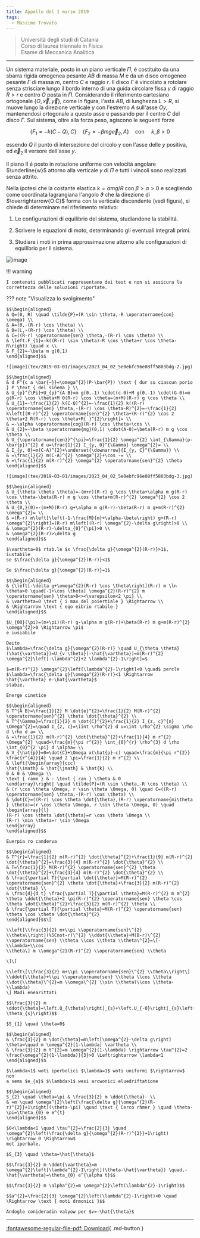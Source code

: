 ```yaml
---
title: Appello del 1 marzo 2019
tags:
  - Massimo Trovato
---
```


>Università degli studi di Catania <br> Corso di laurea triennale in Fisica <br>
Esame di Meccanica Analitica 

---

Un sistema materiale, posto in un piano verticale $\Pi$, é costituito da
una sbarra rigida omogenea pesante $A B$ di massa $M$ e da un disco
omogeneo pesante $\Gamma$ di massa $m$, centro $C$ e raggio $r$. Il
disco $\Gamma$ é vincolato a rotolare senza strisciare lungo il bordo
interno di una guida circolare fissa $\gamma$ di raggio $R>r$ e centro
$O$ posta in $\Pi$. Considerando il riferimento cartesiano ortogonale
$\{O, \vec{x}, \vec{y}\}$, come in figura, l'asta $A B$, di lunghezza
$L>R$, si muove lungo la direzione verticale $y$ con l'estremo $A$
sull'asse $O y$, mantenendosi ortogonale a questo asse e passando per il
centro $C$ del disco $\Gamma$. Sul sistema, oltre alla forza peso,
agiscono le seguenti forze

$$\left\{F_{1}=-k(C-Q), C\right\} \quad\left\{F_{2}=-\beta m g \vec{e}_{2}, A\right\} \quad \operatorname{con} \quad k, \beta>0$$

essendo $Q$ il punto di intersezione del circolo $\gamma$ con l'asse
delle $y$ positiva, ed $\vec{e}_{2}$ il versore dell'asse $y$.

Il piano II é posto in rotazione uniforme con velocitá angolare
$\underline{w}$ attorno alla verticale $y$ di $\Pi$ e tutti i vincoli
sono realizzati senza attrito.

Nella ipotesi che la costante elastica $k=\alpha m g / R$ con
$\beta>\alpha>0$ e scegliendo come coordinata lagrangiana l'angolo
$\vartheta$ che la direzione di $\overrightarrow{O C}$ forma con la
verticale discendente (vedi figura), si chiede di determinare nel
riferimento relativo:

1.  Le configurazioni di equilibrio del sistema, studiandone la
    stabilitá.

2.  Scrivere le equazioni di moto, determinando gli eventuali integrali
    primi.

3.  Studiare i moti in prima approssimazione attorno alle configurazioni
    di equilibrio per il sistema.

![image](tex/2019-03-01/images/2023_04_02_5e0ebfc96e08ff5803bdg-1.jpg)

!!! warning

    I contenuti pubblicati rappresentano dei test e non si assicura la correttezza delle soluzioni riportate.

??? note "Visualizza lo svolgimento"
    
    $$\begin{aligned}
    & Q=(0, R) \quad \tilde{P}=(R \sin \theta,-R \operatorname{con} \omega) \\
    & A=(0,-(R-r) \cos \theta) \\
    & B=(L,-(R-r) \cos \theta) \\
    & C=((R-r) \operatorname{sen} \theta,-(R-r) \cos \theta) \\
    & \left.F_{1}=-k((R-r) \sin \theta)-R \cos \theta+r \cos \theta-R\right) \quad x \\
    & F_{2}=-\beta m g(0,1)
    \end{aligned}$$

    ![image](tex/2019-03-01/images/2023_04_02_5e0ebfc96e08ff5803bdg-2.jpg)

    $$\begin{aligned}
    & d F^{c a \bar{~}}=\omega^{2}(P-\bar{P}) \text { dur su ciascun porio } P \text { del siñema } \\
    & U_{p}^{\Pi}+U_{p}^{A B}=m g(0,-1) \cdot(c-0)+M g(0,-1) \cdot(G-0)=m g(R-r) \cos \theta+M 0(R-r) \cos \theta=(m+M)(R-r) g \cos \theta \\
    & U_{1}=-\frac{1}{2} k(C-Q)^{2}=-\frac{1}{2} k((R-r) \operatorname{sen} \theta,-(R-r) \cos \theta-R)^{2}=-\frac{1}{2} k\left[(R-r)^{2} \operatorname{sen}^{2} \theta+(R-r)^{2} \cos 2 \theta+2 R(R-r) \cos \theta+R{ }^{2}\right]= \\
    & =-\alpha \operatorname{cog}(R-r) \cos \theta+\cos \\
    & U_{2}=-\beta \operatorname{mg}(0,1) \cdot(A-0)=\beta(R-r) m g \cos \theta \\
    & U_{\operatorname{cen}}^{\pi}=\frac{1}{2} \omega^{2} \int_{\Gamma}(p-\bar{p})^{2} d u=\frac{1}{2} I_{y, 0}^{\Gamma} \omega^{2}= \\
    & I_{y, 0}=m(C-A)^{2}+\underset{\downarrow}{I_{y, C}^{\Gamma}} \\
    & =\frac{1}{2} m(C-A)^{2} \omega^{2}+\cos -= \\
    & =\frac{1}{2} m(R-r)^{2} \omega^{2} \operatorname{sen}^{2} \theta
    \end{aligned}$$

    ![image](tex/2019-03-01/images/2023_04_02_5e0ebfc96e08ff5803bdg-3.jpg)

    $$\begin{aligned}
    & U_{\theta \theta \theta}=-(m+r)(R-r) g \cos \theta+\alpha m g(R-r) \cos \theta-\beta(R-r) m g \cos \theta+m(R-r)^{2} \omega^{2} \cos 2 \theta \\
    & U_{0,}(0)=-(m+M)(R-r) g+\alpha m g(R-r)-\beta(R-r) m g+m(R-r)^{2} \omega^{2}= \\
    & =(R-r) m\left[\left(-1-\frac{M}{m}+\alpha-\beta\right) g+(R-r) \omega^{2}\right]=(R-r) m\left[(R-r) \omega^{2}-\delta g\right]>0 \\
    & \omega^{2}(R-r)-\delta_{0}^{\pi}>0 \\
    & \omega^{2}(R-r)>\delta g
    \end{aligned}$$

    $\vartheta=0$ rtab.le $x \frac{\delta g}{\omega^{2}(R-r)}>1$, iustabile
    se $\frac{\delta g}{\omega^{2}(R-r)}<1$

    Se $\frac{\delta g}{\omega^{2}(R-r)}=1$

    $$\begin{aligned}
    & {\left[-\delta g+\omega^{2}(R-r) \cos \theta\right](R-r) m \ln \theta>0 \quad[-1+\cos \theta] \omega^{2}(R-r)^{2} m \operatorname{sen} \theta>0<><\varepsilon<2 \pi} \\
    & \vartheta=0 \text { i max del poiertiale } \Rightarrow \\
    & \Rightarrow \text { eqo eibrio rtabile }
    \end{aligned}$$

    $U_{00}(\pi)=(m+\pi)(R-r) g-\alpha m g(R-r)+\beta(R-r) m g+m(R-r)^{2} \omega^{2}>0 \Rightarrow \pi$
    e iusiabile

    Deito
    $\lambda=\frac{\delta g}{\omega^{2}(R-r)} \quad U_{\theta \theta}(\hat{\vartheta})=U_{v \theta}(-\hat{\vartheta})=m(R-r)^{2} \omega^{2}\left[-\lambda^{2}+2 \lambda^{2}-1\right]=$

    $=m(R-r)^{2} \omega^{2}\left[\lambda^{2}-1\right]<0 \quad$ percle
    $\lambda=\frac{\delta g}{\omega^{2}(R-r)}<1 \Rightarrow \hat{\vartheta} e-\hat{\vartheta}$
    stabie.

    Energe cinetice

    $$\begin{aligned}
    & T^{A B}=\frac{1}{2} M \dot{e}^{2}=\frac{1}{2} M(R-r)^{2} \operatorname{sen}^{2} \theta \dot{\theta}^{2} \\
    & T^{\Gamma}=\frac{1}{2} m \dot{C}^{2}+\frac{1}{2} I_{z, c}^{n} \Omega^{2}=\quad I_{z, c}=\iint \rho^{2} d u=\int \rho^{2} \sigma \rho d \rho d a= \\
    & =\frac{1}{2} m(R-r)^{2} \dot{\theta}^{2}+\frac{1}{4} m r^{2} \Omega^{2} \quad=\frac{m}{\pi r^{2}} \int_{0}^{r} \rho^{3} d \rho \int_{0}^{2 \pi} d \alpha= \\
    & V_{\hat{p}}=0=\dot{C}+\Omega x(\hat{p}-c) \quad=\frac{m}{\pi r^{2}} \frac{r^{4}}{4} \quad 2 \pi=\frac{1}{2} m r^{2} \\
    & \left|\begin{array}{ccc}
    \hat{\imath} & \hat{\jmath} & \hat{k} \\
    0 & 0 & \Omega \\
    \text { rame } & - \text { ran } \theta & 0
    \end{array}\right| \quad \tilde{P}=(R \sin \theta,-R \cos \theta) \\
    & (r \cos \theta \Omega, r \sin \theta \Omega, 0) \quad C=((R-r) \operatorname{sen} \theta,-(R-r) \cos \theta) \\
    & \dot{C}=((R-r) \cos \theta \dot{\theta},(R-r) \operatorname{mi\theta } \theta)=(r \cos \theta \Omega, r \sin \theta \Omega, 0) \quad \begin{array}{l}
    (R-r) \cos \theta \dot{\theta}=r \cos \theta \Omega \\
    (R-r) \min \theta=r \sin \Omega
    \end{array}
    \end{aligned}$$

    Euerpia ro canderva

    $$\begin{aligned}
    & T^{r}=\frac{1}{2} m(R-r)^{2} \dot{\theta}^{2}+\frac{1}{9} m(R-r)^{2} \dot{\theta}^{2}=\frac{3}{4} m(R-r)^{2} \dot{\theta}^{2} \\
    & T=\frac{1}{2} M(R-r)^{2} \operatorname{sen}^{2} \theta \dot{\theta}^{2}+\frac{3}{4} m(R-r)^{2} \dot{\theta}^{2} \\
    & \frac{\partial T}{\partial \dot{\theta}}=M(R-r)^{2} \operatorname{sen}^{2} \theta \dot{\theta}+\frac{3}{2} m(R-r)^{2} \dot{\theta} \\
    & \frac{d}{d t} \frac{\partial T}{\partial \theta}=M(R-r)^{2} m m^{2} \theta \ddot{\theta}+2 \pi(R-r)^{2} \operatorname{sen} \theta \cos \theta \dot{\theta}^{2}+\frac{3}{2} m(R-r)^{2} \theta \\
    & \frac{\partial T}{\partial \theta}=M(R-r)^{2} \operatorname{sen} \theta \cos \theta \dot{\theta}^{2}
    \end{aligned}$$\[

    \\left[\\frac{3}{2} m+\\pi \\operatorname{sen}\^{2}
    \\theta\\right](%5Cnot-r)\^{2} \\ddot{\\theta}+M(B-r)\^{2}
    \\operatorname{sen} \\theta \\cos \\theta \\theta\^{2}=\[-\\lambda+\\cos
    \\theta\] m \\omega^{2}(R-r)^{2} \\operatorname{sen} \\theta

    \]\[

    \\left\[\\frac{3}{2} m+\\pi \\operatorname{sen}\^{2} \\theta\\right\]
    \\ddot{\\theta}+\\pi \\operatorname{sen} \\theta \\cos \\theta
    \\dot{\\theta}\^{2}=m \\omega\^{2} \\sin \\theta(\\cos \\theta-\\lambda)
    \] Madi enearittati

    $$\frac{3}{2} m \ddot{\theta}=\left.Q_{\theta}\right|_{s}+\left.U_{-0}\right|_{s}\left(\theta-\theta_{s}\right)$$

    $S_{1} \quad \theta=0$

    $$\begin{aligned}
    & \frac{3}{2} m \dot{\theta}=m\left[\omega^{2}-\delta g\right] \theta=\quad m \omega^{2}[1-\lambda] \vartheta \\
    & \frac{3}{2} m t^{2}=m \omega^{2}(1-\lambda) \rightarrow \tau^{2}=2 \frac{\omega^{2}(1-\lambda)}{3}>0 \Leftrightarrow \lambda<1
    \end{aligned}$$

    $\lambda<1$ woti iperbolici $\lambda=1$ woti uniformi $\rightarrow$ non
    a sems $e_{a}$ $\lambda>1$ wesi arcwonici eluedriftatione

    $$\begin{aligned}
    S_{2} \quad \theta=\pi & \frac{3}{2} m \ddot{\theta}- \\
    & =m \quad \omega^{2}\left[\frac{\delta g}{\omega^{2}(R-r)^{2}}+1\right](\theta-\pi) \quad \text { Cerco rhmer } \quad \theta-\pi=\theta_{0} e e^{t}
    \end{aligned}$$

    $0<\lambda<1 \quad \tau^{2}=\frac{2}{3} \quad \omega^{2}\left(\frac{\delta g}{\omega^{2}(R-r)^{2}}+1\right) \rightarrow 0 \Rightarrow$
    mot iperbale.

    $S_{3} \quad \theta=\hat{\theta}$

    $$\frac{3}{2} m \ddot{\vartheta}=m \omega^{2}\left[\lambda^{2}-1\right](\theta-\hat{\vartheta}) \quad,-\hat{\vartheta}=\theta_{0} e^{\alpha t}$$

    $$\frac{3}{2} m \alpha^{2}=m \omega^{2}\left(\lambda^{2}-1\right)$$

    $$a^{2}=\frac{2}{3} \omega^{2}\left(\lambda^{2}-1\right)<0 \quad \Rightarrow \text { moti drmonici }$$

    Andogle conideradin valyow per $v=-\hat{\theta}$

---

[:fontawesome-regular-file-pdf: Download](pdf/2019-03-01-ts.pdf){ .md-button }